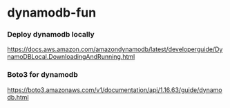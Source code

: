 # dynamodb-fun

### Deploy dynamodb locally
https://docs.aws.amazon.com/amazondynamodb/latest/developerguide/DynamoDBLocal.DownloadingAndRunning.html

### Boto3 for dynamodb
https://boto3.amazonaws.com/v1/documentation/api/1.16.63/guide/dynamodb.html